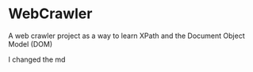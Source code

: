 # WebCrawler
A web crawler project as a way to learn XPath and the Document Object Model (DOM) 

I changed the md
